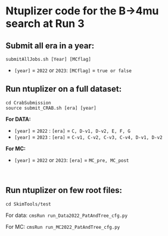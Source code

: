 # Ntuplizer code for the B&rarr;4mu search at Run 3

## Submit all era in a year:
```
submitAllJobs.sh [Year] [MCflag]
```
* `[year]` = `2022` or  `2023`: `[MCflag]` = `true or false`

## Run ntuplizer on a full dataset:
```
cd CrabSubmission
source submit_CRAB.sh [era] [year] 
```
**For DATA:**

* `[year]` = `2022` : `[era]` = `C, D-v1, D-v2, E, F, G`
* `[year]` = `2023` : `[era]` = `C-v1, C-v2, C-v3, C-v4, D-v1, D-v2`

**For MC:**

* `[year]` = `2022` or  `2023`: `[era]` = `MC_pre, MC_post`

<p>&nbsp;</p>

## Run ntuplizer on few root files:

`cd SkimTools/test`

For data: `cmsRun run_Data2022_PatAndTree_cfg.py`

For MC: `cmsRun run_MC2022_PatAndTree_cfg.py`

<p>&nbsp;</p>
